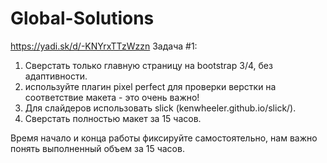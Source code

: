 # Global-Solutions
https://yadi.sk/d/-KNYrxTTzWzzn
Задача #1:
1) Сверстать только главную страницу на bootstrap 3/4, без адаптивности.
2) используйте плагин pixel perfect для проверки верстки на соответствие макета - это очень важно!
3) Для слайдеров использовать slick (kenwheeler.github.io/slick/).
4) Сверстать полностью макет за 15 часов.

Время начало и конца работы фиксируйте самостоятельно, нам важно понять выполненный объем за 15 часов.
